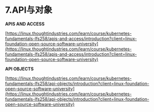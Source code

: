 

# 7.API与对象

**APIS AND ACCESS**

[https://linux.thoughtindustries.com/learn/course/kubernetes-fundamentals-lfs258/apis-and-access/introduction?client=linux-foundation-open-source-software-university](https://linux.thoughtindustries.com/learn/course/kubernetes-fundamentals-lfs258/apis-and-access/introduction?client=linux-foundation-open-source-software-university)

**API OBJECTS**

[https://linux.thoughtindustries.com/learn/course/kubernetes-fundamentals-lfs258/api-objects/introduction?client=linux-foundation-open-source-software-university](https://linux.thoughtindustries.com/learn/course/kubernetes-fundamentals-lfs258/api-objects/introduction?client=linux-foundation-open-source-software-university)


